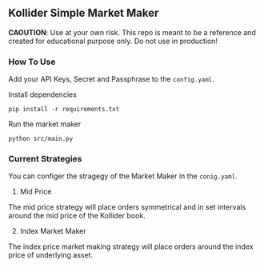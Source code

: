 ## Kollider Simple Market Maker

**CAOUTION**: Use at your own risk. This repo is meant to be a reference and created for educational purpose only. Do not use in production!

### How To Use

Add your API Keys, Secret and Passphrase to the `config.yaml`. 

Install dependencies
```
pip install -r requirements.txt
```

Run the market maker
```
python src/main.py
```

### Current Strategies

You can configer the stragegy of the Market Maker in the `conig.yaml`. 

1. Mid Price

The mid price strategy will place orders symmetrical and in set intervals around the mid price of the Kollider book. 

2. Index Market Maker

The index price market making strategy will place orders around the index price of underlying asset.
